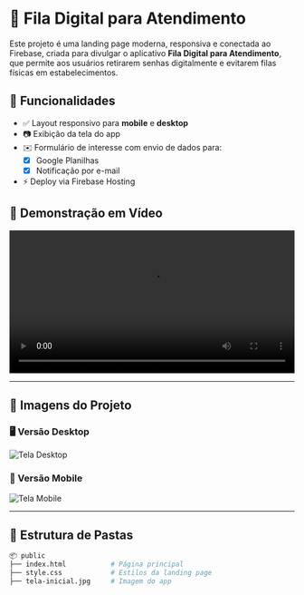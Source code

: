 # 📱 Fila Digital para Atendimento

Este projeto é uma landing page moderna, responsiva e conectada ao Firebase, criada para divulgar o aplicativo **Fila Digital para Atendimento**, que permite aos usuários retirarem senhas digitalmente e evitarem filas físicas em estabelecimentos.

## 🚀 Funcionalidades

- ✅ Layout responsivo para **mobile** e **desktop**
- 📷 Exibição da tela do app
- ✉️ Formulário de interesse com envio de dados para:
  - [x] Google Planilhas
  - [x] Notificação por e-mail
- ⚡ Deploy via Firebase Hosting

## 🎥 Demonstração em Vídeo

<video width="100%" controls>
  <source src="videoweb.mp4" type="video/mp4">
  Seu navegador não suporta a exibição de vídeo.
</video>


---

## 📸 Imagens do Projeto

### 🖥️ Versão Desktop
![Tela Desktop](https://github.com/user-attachments/assets/9d603f16-7889-48c6-8bfd-e14b65dee545)


### 📱 Versão Mobile
![Tela Mobile](https://github.com/user-attachments/assets/4e79025a-e3f6-4dd4-92fc-b7c9820913b8)


---

## 📁 Estrutura de Pastas

```bash
📦 public
├── index.html           # Página principal
├── style.css            # Estilos da landing page
├── tela-inicial.jpg     # Imagem do app
